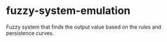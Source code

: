 # fuzzy-system-emulation
Fuzzy system that finds the output value based on the rules and persistence curves.
